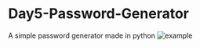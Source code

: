 # Day5-Password-Generator
A simple password generator made in python
![example](https://user-images.githubusercontent.com/86790253/226420103-7f77f4eb-ff9f-447e-a774-24ff2e962afe.png)
